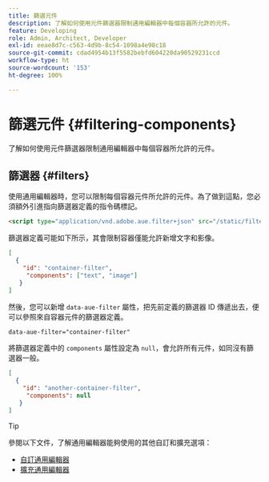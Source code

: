 ```yaml
---
title: 篩選元件
description: 了解如何使用元件篩選器限制通用編輯器中每個容器所允許的元件。
feature: Developing
role: Admin, Architect, Developer
exl-id: eeae8d7c-c563-4d9b-8c54-1098a4e98c18
source-git-commit: cdad4954b13f5582bebfd604220da90529231ccd
workflow-type: ht
source-wordcount: '153'
ht-degree: 100%

---
```


# 篩選元件 {#filtering-components}

了解如何使用元件篩選器限制通用編輯器中每個容器所允許的元件。

## 篩選器 {#filters}

使用通用編輯器時，您可以限制每個容器元件所允許的元件。為了做到這點，您必須額外引進指向篩選器定義的指令碼標記。

```html
<script type="application/vnd.adobe.aue.filter+json" src="/static/filter-definition.json"></script>
```

篩選器定義可能如下所示，其會限制容器僅能允許新增文字和影像。

```json
[
  {
    "id": "container-filter",
     "components": ["text", "image"]
   }
]
```

然後，您可以新增 `data-aue-filter` 屬性，把先前定義的篩選器 ID 傳遞出去，便可以參照來自容器元件的篩選器定義。

```html
data-aue-filter="container-filter"
```

將篩選器定義中的 `components` 屬性設定為 `null`，會允許所有元件，如同沒有篩選器一般。

```json
[
  {
    "id": "another-container-filter",
     "components": null
   }
]
```

>[!TIP]
>
>參閱以下文件，了解通用編輯器能夠使用的其他自訂和擴充選項：
>
>* [自訂通用編輯器](/help/implementing/universal-editor/customizing.md)
>* [擴充通用編輯器](/help/implementing/universal-editor/extending.md)
